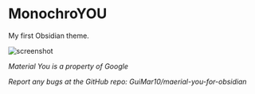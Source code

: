 # MonochroYOU
My first Obsidian theme.

![screenshot](https://github.com/GuiMar10/material-you-for-obsidian/assets/125166258/7337bd7c-30e7-4949-8e47-27707cfa27f1)

*Material You is a property of Google*

*Report any bugs at the GitHub repo: GuiMar10/maerial-you-for-obsidian*

